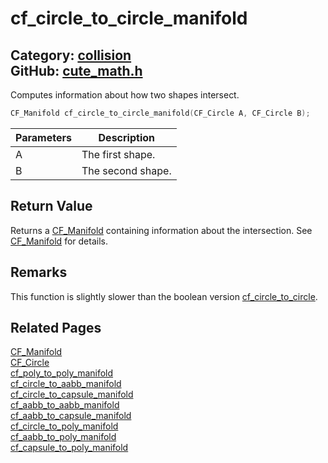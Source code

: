 [//]: # (This file is automatically generated by Cute Framework's docs parser.)
[//]: # (Do not edit this file by hand!)
[//]: # (See: https://github.com/RandyGaul/cute_framework/blob/master/samples/docs_parser.cpp)
[](../header.md ':include')

# cf_circle_to_circle_manifold

Category: [collision](/api_reference?id=collision)  
GitHub: [cute_math.h](https://github.com/RandyGaul/cute_framework/blob/master/include/cute_math.h)  
---

Computes information about how two shapes intersect.

```cpp
CF_Manifold cf_circle_to_circle_manifold(CF_Circle A, CF_Circle B);
```

Parameters | Description
--- | ---
A | The first shape.
B | The second shape.

## Return Value

Returns a [CF_Manifold](/collision/cf_manifold.md) containing information about the intersection. See [CF_Manifold](/collision/cf_manifold.md) for details.

## Remarks

This function is slightly slower than the boolean version [cf_circle_to_circle](/collision/cf_circle_to_circle.md).

## Related Pages

[CF_Manifold](/collision/cf_manifold.md)  
[CF_Circle](/math/cf_circle.md)  
[cf_poly_to_poly_manifold](/collision/cf_poly_to_poly_manifold.md)  
[cf_circle_to_aabb_manifold](/collision/cf_circle_to_aabb_manifold.md)  
[cf_circle_to_capsule_manifold](/collision/cf_circle_to_capsule_manifold.md)  
[cf_aabb_to_aabb_manifold](/collision/cf_aabb_to_aabb_manifold.md)  
[cf_aabb_to_capsule_manifold](/collision/cf_aabb_to_capsule_manifold.md)  
[cf_circle_to_poly_manifold](/collision/cf_circle_to_poly_manifold.md)  
[cf_aabb_to_poly_manifold](/collision/cf_aabb_to_poly_manifold.md)  
[cf_capsule_to_poly_manifold](/collision/cf_capsule_to_poly_manifold.md)  
